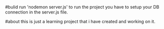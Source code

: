 #bulid
run 'nodemon server.js' to run the project 
you have to setup your DB connection in the server.js file.

#about
this is just a learning project that i have created and working on it.
